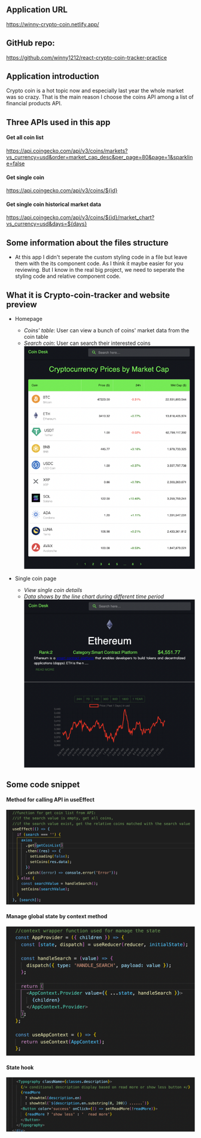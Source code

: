 ## Application URL

https://winny-crypto-coin.netlify.app/

## GitHub repo:

https://github.com/winny1212/react-crypto-coin-tracker-practice

## Application introduction

Crypto coin is a hot topic now and especially last year the whole market was so crazy. That is the main reason I choose the coins API among a list of financial products API.

## Three APIs used in this app

#### Get all coin list

https://api.coingecko.com/api/v3/coins/markets?vs_currency=usd&order=market_cap_desc&per_page=80&page=1&sparkline=false

#### Get single coin

https://api.coingecko.com/api/v3/coins/${id}

#### Get single coin historical market data

https://api.coingecko.com/api/v3/coins/${id}/market_chart?vs_currency=usd&days=${days}

## Some information about the files structure

- At this app I didn't seperate the custom styling code in a file but leave them with the its component code. As I think it maybe easier for you reviewing. But I know in the real big project, we need to seperate the styling code and relative component code.

## What it is Crypto-coin-tracker and website preview

- Homepage

  - _Coins' table_: User can view a bunch of coins' market data from the coin table
  - _Search coin_: User can search their interested coins
    ![homepage](./readmeDocs/homepage.png)

- Single coin page
  - _View single coin details_
  - _Data shows by the line chart during different time period_
    ![detail](./readmeDocs/detail.png)

## Some code snippet

#### Method for calling API in useEffect

![API](./readmeDocs/API.jpeg)

#### Manage global state by context method

![contextState](./readmeDocs/contextState.png)

#### State hook

![hook](./readmeDocs/hook.png)
